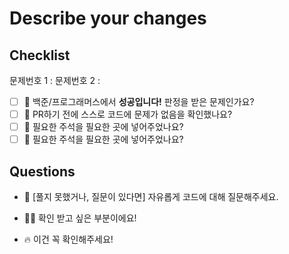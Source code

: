 # Describe your changes

## Checklist

문제번호 1 : 
문제번호 2 : 

- [ ] 🤔 백준/프로그래머스에서 **성공입니다!** 판정을 받은 문제인가요?
- [ ] 🤔 PR하기 전에 스스로 코드에 문제가 없음을 확인했나요?
- [ ] 🤔 필요한 주석을 필요한 곳에 넣어주었나요?
- [ ] 🤔 필요한 주석을 필요한 곳에 넣어주었나요?

## Questions

- 💬 [풀지 못했거나, 질문이 있다면] 자유롭게 코드에 대해 질문해주세요.
  

- 🤷‍♂️ 확인 받고 싶은 부분이에요!
  
  
- 🔥 이건 꼭 확인해주세요!